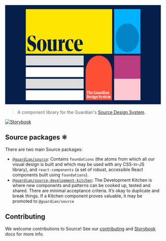 <img src="assets/logo.png" height="320" width="620" >

> A component library for the Guardian's [Source Design System](https://theguardian.design).

[![Storybook](https://cdn.jsdelivr.net/gh/storybookjs/brand@main/badge/badge-storybook.svg)](https://guardian.github.io/csnx)

## Source packages ⚛️

There are two main Source packages:

- [`@guardian/source`](../../libs/@guardian/source/README.md): Contains `foundations` (the atoms from which all our visual design is built and which may be used with any CSS-in-JS library), and `react-components` (a set of robust, accessible React components built using `foundations`).
- [`@guardian/source-development-kitchen`](../../libs/@guardian/source-development-kitchen/README.md): The Development Kitchen is where new components and patterns can be cooked up, tested and shared. There are minimal acceptance criteria. It’s okay to duplicate and break things. If a Kitchen component proves valuable, it may be promoted to `@guardian/source`

## Contributing

We welcome contributions to Source! See our [contributing](contributing.md) and [Storybook](storybook.md) docs for more info.
